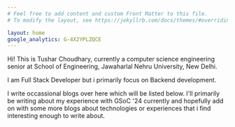 ```yaml
---
# Feel free to add content and custom Front Matter to this file.
# To modify the layout, see https://jekyllrb.com/docs/themes/#overriding-theme-defaults

layout: home
google_analytics: G-4X2YPLZQCE
---
```

Hi! This is Tushar Choudhary, currently a computer science engineering senior at School of Engineering, Jawaharlal Nehru University, New Delhi.

I am Full Stack Developer but i primarily focus on Backend development.

I write occassional blogs over here which will be listed below. I'll primarily be writing about my experience with GSoC '24 currently and hopefully add on with some more blogs about technologies or experiences that i find interesting enough to write about.